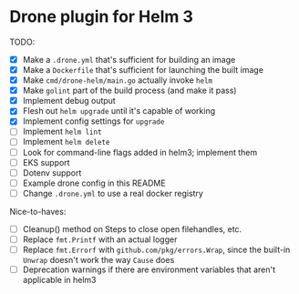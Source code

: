 # Drone plugin for Helm 3

TODO:

* [x] Make a `.drone.yml` that's sufficient for building an image
* [x] Make a `Dockerfile` that's sufficient for launching the built image
* [x] Make `cmd/drone-helm/main.go` actually invoke `helm`
* [x] Make `golint` part of the build process (and make it pass)
* [x] Implement debug output
* [x] Flesh out `helm upgrade` until it's capable of working
* [x] Implement config settings for `upgrade`
* [ ] Implement `helm lint`
* [ ] Implement `helm delete`
* [ ] Look for command-line flags added in helm3; implement them
* [ ] EKS support
* [ ] Dotenv support
* [ ] Example drone config in this README
* [ ] Change `.drone.yml` to use a real docker registry

Nice-to-haves:

* [ ] Cleanup() method on Steps to close open filehandles, etc.
* [ ] Replace `fmt.Printf` with an actual logger
* [ ] Replace `fmt.Errorf` with `github.com/pkg/errors.Wrap`, since the built-in `Unwrap` doesn't work the way `Cause` does
* [ ] Deprecation warnings if there are environment variables that aren't applicable in helm3
